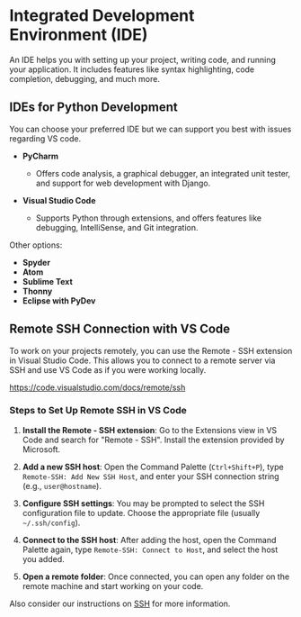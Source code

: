# Integrated Development Environment (IDE)

An IDE helps you with setting up your project, writing code, and running your application.
It includes features like syntax highlighting, code completion, debugging, and much more.

## IDEs for Python Development

You can choose your preferred IDE but we can support you best with issues regarding VS code.

- **PyCharm**
    - Offers code analysis, a graphical debugger, an integrated unit tester, and support for web development with Django.

- **Visual Studio Code**
    - Supports Python through extensions, and offers features like debugging, IntelliSense, and Git integration.

Other options:

- **Spyder**
- **Atom**
- **Sublime Text**
- **Thonny**
- **Eclipse with PyDev**

## Remote SSH Connection with VS Code
To work on your projects remotely, you can use the Remote - SSH extension in Visual Studio Code. 
This allows you to connect to a remote server via SSH and use VS Code as if you were working locally. 

https://code.visualstudio.com/docs/remote/ssh

### Steps to Set Up Remote SSH in VS Code

1. **Install the Remote - SSH extension**: Go to the Extensions view in VS Code and search for "Remote - SSH". Install the extension provided by Microsoft.

2. **Add a new SSH host**: Open the Command Palette (`Ctrl+Shift+P`), type `Remote-SSH: Add New SSH Host`, and enter your SSH connection string (e.g., `user@hostname`).

3. **Configure SSH settings**: You may be prompted to select the SSH configuration file to update. Choose the appropriate file (usually `~/.ssh/config`).

4. **Connect to the SSH host**: After adding the host, open the Command Palette again, type `Remote-SSH: Connect to Host`, and select the host you added.

5. **Open a remote folder**: Once connected, you can open any folder on the remote machine and start working on your code.

Also consider our instructions on [SSH](ssh.md) for more information.